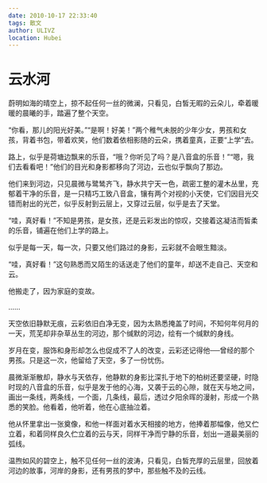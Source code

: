 ```yaml
---
date: 2010-10-17 22:33:40
tags: 散文
author: ULIVZ
location: Hubei
---
```


# 云水河

蔚明如海的晴空上，掠不起任何一丝的微澜，只看见，白皙无暇的云朵儿，牵着暖暖的晨曦的手，踏遍了整个天空。

“你看，那儿的阳光好美。”“是啊！好美！”两个稚气未脱的少年少女，男孩和女孩，背着书包，带着欢笑，他们数着依相影随的云朵，携着童真，正要“上学”去。

路上，似乎是荷塘边飘来的乐音，“哦？你听见了吗？是八音盒的乐音！”“嗯，我们去看看吧！”他们的目光和身影都移向了河边，云也似乎飘向了那边。

他们来到河边，只见晨微与鹭鸶齐飞，静水共宁天一色，疏密工整的灌木丛里，充郁着干净的乐音，是一只精巧工致八音盒，镶有两个对视的小天使，它们因目光交错而射出的光芒，似乎反射到云层上，又穿过云层，似乎是去了天堂。

“哇，真好看！”不知是男孩，是女孩，还是云彩发出的惊叹，交接着这凝洁而皙柔的乐音，铺遍在他们上学的路上。

似乎是每一天，每一次，只要又他们路过的身影，云彩就不会眼生黯淡。

“哇，真好看！”这句熟悉而又陌生的话送走了他们的童年，却送不走自己、天空和云。

他搬走了，因为家庭的变故。

……

天空依旧静默无痕，云彩依旧白净无变，因为太熟悉掩盖了时间，不知何年何月的一天，荒芜却非杂草丛生的河边，那个缄默的河边，绘有一个缄默的身线。

岁月在变，服饰和身形却怎么也促成不了人的改变，云彩还记得他──曾经的那个男孩。只是这一次，他留给了天空，多了一份忧伤。

晨微渐渐散却，静水与天依存，他静默的身影比深扎于地下的柏树还要坚硬，时隐时现的八音盒的乐音，似乎是发于他的心海，又袭于云的心隙，就在天与地之间，画出一条线，两条线，一个面，几条线，最后，透过夕阳余晖的漫射，形成一个熟悉的笑脸。他看着，他听着，他在心底抽泣着。

他从怀里拿出一张奠像，和他一样面对着水天相接的地方，他捧着那幅像，他又伫立着，和着同样良久伫立着的云与天，同样干净而宁静的乐音，划出一道最美丽的弧线。

温煦如风的碧空上，触不见任何一丝的波涛，只看见，白皙充厚的云层里，回放着河边的故事，河岸的身影，还有男孩的梦中，那些触不及的云线。

